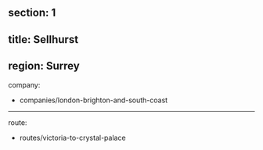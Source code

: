 section: 1
----
title: Sellhurst
----
region: Surrey
----
company:
- companies/london-brighton-and-south-coast
----
route:
- routes/victoria-to-crystal-palace

